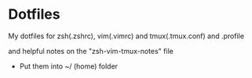 # Dotfiles
My dotfiles for zsh(.zshrc), vim(.vimrc) and tmux(.tmux.conf) and .profile

and helpful notes on the "zsh-vim-tmux-notes" file

- Put them  into ~/ (home) folder
